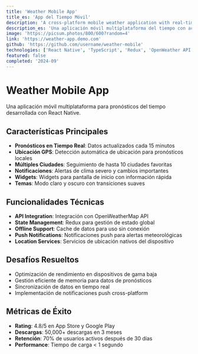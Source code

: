 ```yaml
---
title: 'Weather Mobile App'
title_es: 'App del Tiempo Móvil'
description: 'A cross-platform mobile weather application with real-time updates and location-based forecasts.'
description_es: 'Una aplicación móvil multiplataforma del tiempo con actualizaciones en tiempo real y pronósticos basados en ubicación.'
image: 'https://picsum.photos/800/600?random=4'
link: 'https://weather-app.demo.com'
github: 'https://github.com/username/weather-mobile'
technologies: ['React Native', 'TypeScript', 'Redux', 'OpenWeather API']
featured: false
completed: '2024-09'
---
```


# Weather Mobile App

Una aplicación móvil multiplataforma para pronósticos del tiempo desarrollada con React Native.

## Características Principales

- **Pronósticos en Tiempo Real**: Datos actualizados cada 15 minutos
- **Ubicación GPS**: Detección automática de ubicación para pronósticos locales
- **Múltiples Ciudades**: Seguimiento de hasta 10 ciudades favoritas
- **Notificaciones**: Alertas de clima severo y cambios importantes
- **Widgets**: Widgets para pantalla de inicio con información rápida
- **Temas**: Modo claro y oscuro con transiciones suaves

## Funcionalidades Técnicas

- **API Integration**: Integración con OpenWeatherMap API
- **State Management**: Redux para gestión de estado global
- **Offline Support**: Cache de datos para uso sin conexión
- **Push Notifications**: Notificaciones push para alertas meteorológicas
- **Location Services**: Servicios de ubicación nativos del dispositivo

## Desafíos Resueltos

- Optimización de rendimiento en dispositivos de gama baja
- Gestión eficiente de memoria para datos de pronósticos
- Sincronización de datos en tiempo real
- Implementación de notificaciones push cross-platform

## Métricas de Éxito

- **Rating**: 4.8/5 en App Store y Google Play
- **Descargas**: 50,000+ descargas en 3 meses
- **Retención**: 70% de usuarios activos después de 30 días
- **Performance**: Tiempo de carga < 1 segundo
